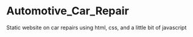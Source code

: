 # Automotive_Car_Repair
Static website on car repairs using html, css, and a little bit of javascript
